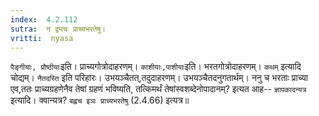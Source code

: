 ```yaml
---
index:  4.2.112
sutra:  न द्व्यचः प्राच्यभरतेषु।
vritti:  nyasa
---
```


`पैङ्गीयाः, प्रौष्ठीयाः`इति। प्राच्यगोत्रोदाहरणम्। `काशीयाः,पाशीयाः`इति। भरतगोत्रोदाहरणम्। `कथम्` इत्यादि चोद्यम्। `नैतदस्ति` इति परिहारः। उभयञ्चैतत्,तदुदाहरणम्। उभयञ्चैतदनुगतार्थम्। ननु च भरताः प्राच्या एव,ततः प्राच्यग्रहणेनैव तेषां ग्रहणं भविष्यति, तत्किमर्थं तेषांस्वशब्देनोपादानम्? इत्यत आह-- `ज्ञापकादन्यत्र` इत्यादि। क्वान्यत्र? `बह्वच इञः प्राच्यभरतेषु` (2.4.66) इत्यत्र॥
